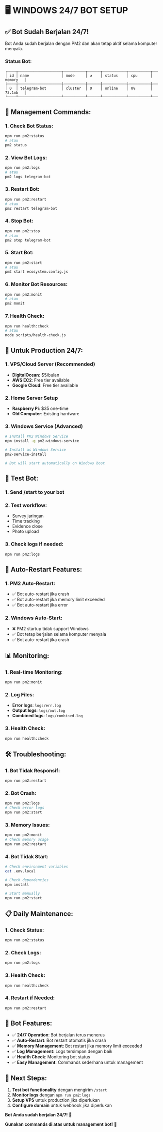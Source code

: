 # 🖥️ WINDOWS 24/7 BOT SETUP

## ✅ **Bot Sudah Berjalan 24/7!**

Bot Anda sudah berjalan dengan PM2 dan akan tetap aktif selama komputer menyala.

### **Status Bot:**
```
┌────┬────────────────────┬──────────┬──────┬───────────┬──────────┬──────────┐
│ id │ name               │ mode     │ ↺    │ status    │ cpu      │ memory   │
├────┼────────────────────┼──────────┼──────┼───────────┼──────────┼──────────┤
│ 0  │ telegram-bot       │ cluster  │ 0    │ online    │ 0%       │ 73.1mb   │
└────┴────────────────────┴──────────┴──────┴───────────┴──────────┴──────────┘
```

## 🔧 **Management Commands:**

### **1. Check Bot Status:**
```bash
npm run pm2:status
# atau
pm2 status
```

### **2. View Bot Logs:**
```bash
npm run pm2:logs
# atau
pm2 logs telegram-bot
```

### **3. Restart Bot:**
```bash
npm run pm2:restart
# atau
pm2 restart telegram-bot
```

### **4. Stop Bot:**
```bash
npm run pm2:stop
# atau
pm2 stop telegram-bot
```

### **5. Start Bot:**
```bash
npm run pm2:start
# atau
pm2 start ecosystem.config.js
```

### **6. Monitor Bot Resources:**
```bash
npm run pm2:monit
# atau
pm2 monit
```

### **7. Health Check:**
```bash
npm run health:check
# atau
node scripts/health-check.js
```

## 🚀 **Untuk Production 24/7:**

### **1. VPS/Cloud Server (Recommended)**
- **DigitalOcean**: $5/bulan
- **AWS EC2**: Free tier available
- **Google Cloud**: Free tier available

### **2. Home Server Setup**
- **Raspberry Pi**: $35 one-time
- **Old Computer**: Existing hardware

### **3. Windows Service (Advanced)**
```bash
# Install PM2 Windows Service
npm install -g pm2-windows-service

# Install as Windows Service
pm2-service-install

# Bot will start automatically on Windows boot
```

## 📱 **Test Bot:**

### **1. Send /start to your bot**
### **2. Test workflow:**
- Survey jaringan
- Time tracking
- Evidence close
- Photo upload

### **3. Check logs if needed:**
```bash
npm run pm2:logs
```

## 🔄 **Auto-Restart Features:**

### **1. PM2 Auto-Restart:**
- ✅ Bot auto-restart jika crash
- ✅ Bot auto-restart jika memory limit exceeded
- ✅ Bot auto-restart jika error

### **2. Windows Auto-Start:**
- ❌ PM2 startup tidak support Windows
- ✅ Bot tetap berjalan selama komputer menyala
- ✅ Bot auto-restart jika crash

## 📊 **Monitoring:**

### **1. Real-time Monitoring:**
```bash
npm run pm2:monit
```

### **2. Log Files:**
- **Error logs**: `logs/err.log`
- **Output logs**: `logs/out.log`
- **Combined logs**: `logs/combined.log`

### **3. Health Check:**
```bash
npm run health:check
```

## 🛠️ **Troubleshooting:**

### **1. Bot Tidak Responsif:**
```bash
npm run pm2:restart
```

### **2. Bot Crash:**
```bash
npm run pm2:logs
# Check error logs
npm run pm2:start
```

### **3. Memory Issues:**
```bash
npm run pm2:monit
# Check memory usage
npm run pm2:restart
```

### **4. Bot Tidak Start:**
```bash
# Check environment variables
cat .env.local

# Check dependencies
npm install

# Start manually
npm run pm2:start
```

## 📋 **Daily Maintenance:**

### **1. Check Status:**
```bash
npm run pm2:status
```

### **2. Check Logs:**
```bash
npm run pm2:logs
```

### **3. Health Check:**
```bash
npm run health:check
```

### **4. Restart if Needed:**
```bash
npm run pm2:restart
```

## 🎉 **Bot Features:**

- ✅ **24/7 Operation**: Bot berjalan terus menerus
- ✅ **Auto-Restart**: Bot restart otomatis jika crash
- ✅ **Memory Management**: Bot restart jika memory limit exceeded
- ✅ **Log Management**: Logs tersimpan dengan baik
- ✅ **Health Check**: Monitoring bot status
- ✅ **Easy Management**: Commands sederhana untuk management

## 🚀 **Next Steps:**

1. **Test bot functionality** dengan mengirim `/start`
2. **Monitor logs** dengan `npm run pm2:logs`
3. **Setup VPS** untuk production jika diperlukan
4. **Configure domain** untuk webhook jika diperlukan

**Bot Anda sudah berjalan 24/7!** 🎉

**Gunakan commands di atas untuk management bot!** 🔧
